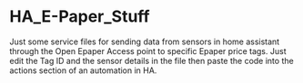 # HA_E-Paper_Stuff
Just some service files for sending data from sensors in home assistant through the Open Epaper Access point to specific Epaper price tags.
Just edit the Tag ID and the sensor details in the file then paste the code into the actions section of an automation in HA.
